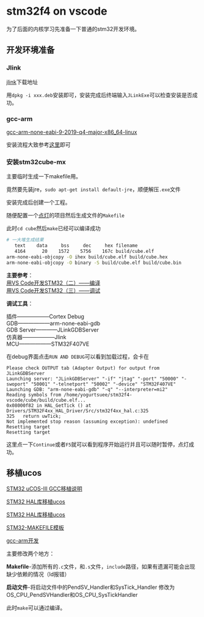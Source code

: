 # stm32f4 on vscode

为了后面的内核学习先准备一下普通的stm32开发环境。

## 开发环境准备

### Jlink

[jlink](https://www.segger.com/downloads/jlink#J-LinkSoftwareAndDocumentationPackBeta)下载地址

用`dpkg -i xxx.deb`安装即可，安装完成后终端输入`JLinkExe`可以检查安装是否成功。

### gcc-arm

[gcc-arm-none-eabi-9-2019-q4-major-x86_64-linux](https://developer.arm.com/tools-and-software/open-source-software/developer-tools/gnu-toolchain/gnu-rm/downloads)

安装流程大致参考[这里](https://www.cnblogs.com/fymeng/p/11637642.html)即可

### 安装stm32cube-mx

主要临时生成一下makefile用。

竟然要先装jre，`sudo apt-get install default-jre`，顺便解压`.exe`文件

安装完成后创建一个工程。

随便配置一个[点灯](https://blog.csdn.net/Aa_lihua/article/details/88087202)的项目然后生成文件的`Makefile`

此时`cd cube`然后`make`已经可以编译成功

```bash
# 一大堆生成结果
   text    data     bss     dec     hex filename
   4164      20    1572    5756    167c build/cube.elf
arm-none-eabi-objcopy -O ihex build/cube.elf build/cube.hex
arm-none-eabi-objcopy -O binary -S build/cube.elf build/cube.bin
```

**主要参考**：  
[用VS Code开发STM32（二）——编译](https://zhuanlan.zhihu.com/p/61538230)  
[用VS Code开发STM32（三）——调试](https://zhuanlan.zhihu.com/p/61541590)  

**调试工具**：  

插件——————Cortex Debug  
GDB——————arm-none-eabi-gdb  
GDB Server————JLinkGDBServer  
仿真器——————Jlink  
MCU——————STM32F407VE  

在debug界面点击`RUN AND DEBUG`可以看到加载过程，会卡在

```
Please check OUTPUT tab (Adapter Output) for output from JLinkGDBServer
Launching server: "JLinkGDBServer" "-if" "jtag" "-port" "50000" "-swoport" "50001" "-telnetport" "50002" "-device" "STM32F407VE"
Launching GDB: "arm-none-eabi-gdb" "-q" "--interpreter=mi2"
Reading symbols from /home/yogurtsuee/stm32f4-vscode/cube/build/cube.elf...
0x08000f82 in HAL_GetTick () at Drivers/STM32F4xx_HAL_Driver/Src/stm32f4xx_hal.c:325
325	  return uwTick;
Not implemented stop reason (assuming exception): undefined
Resetting target
Resetting target
```

这里点一下`Continue`或者`F5`就可以看到程序开始运行并且可以随时暂停，点灯成功。

## 移植ucos

[STM32 uCOS-III GCC移植说明](https://blog.csdn.net/Chuancey_CC/article/details/84844740)

[STM32 HAL库移植ucos](https://blog.csdn.net/lingsuifenfei123/article/details/66972711?depth_1-utm_source=distribute.pc_relevant.none-task&utm_source=distribute.pc_relevant.none-task)

[STM32 HAL库移植ucos](https://blog.csdn.net/u014779536/article/details/104047851?depth_1-utm_source=distribute.pc_relevant.none-task&utm_source=distribute.pc_relevant.none-task)

[STM32-MAKEFILE模板](https://blog.csdn.net/subfate/article/details/86268016)

[gcc-arm开发](https://www.mikrocontroller.net/attachment/92976/Porting_ucOSII_to_ARM.pdf)

主要修改两个地方：

**Makefile**-添加所有的`.c`文件，和`.s`文件，`include`路径，如果有遗漏可能会出现缺少依赖的情况（ld报错）

**启动文件**-将启动文件中的PendSV_Handler和SysTick_Handler 修改为OS_CPU_PendSVHandler和OS_CPU_SysTickHandler

此时`make`可以通过编译。

